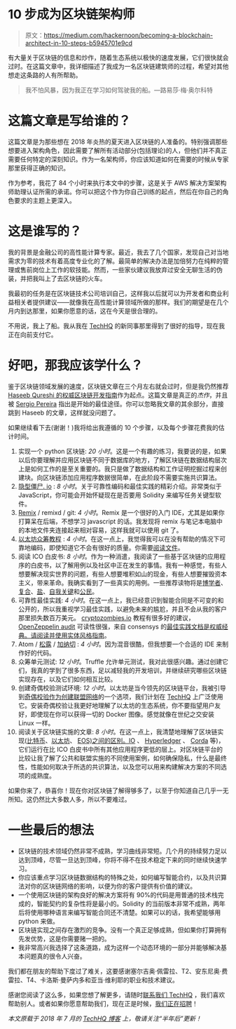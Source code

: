 # 10 步成为区块链架构师

> 原文：<https://medium.com/hackernoon/becoming-a-blockchain-architect-in-10-steps-b5945701e9cd>

有大量关于区块链的信息和炒作，随着生态系统以极快的速度发展，它们很快就会过时。在这篇文章中，我详细描述了我成为一名区块链建筑师的过程，希望对其他想走这条路的人有所帮助。

> 我不怕风暴，因为我正在学习如何驾驶我的船。—路易莎·梅·奥尔科特

# 这篇文章是写给谁的？

这篇文章是为那些想在 2018 年炎热的夏天进入区块链的人准备的。特别强调那些想要进入架构角色，因此需要了解所有活动部分(包括理论)的人，但他们并不真正需要任何特定的深刻知识。作为一名架构师，你应该知道如何在需要的时候从专家那里获得正确的知识。

作为参考，我花了 84 个小时来执行本文中的步骤，这是关于 AWS 解决方案架构师助理认证所需的承诺。你可以把这个作为你自己训练的起点，然后在你自己的角色要求的主题上更深入。

# 这是谁写的？

我的背景是金融公司的高性能计算专家。最近，我去了几个国家，发现自己对当地需求为零的技术有着高度专业化的了解。最简单的解决办法是加倍努力在纯粹的管理或售前岗位上工作的软技能。然而，一些家伙建议我放弃过安全无聊生活的伪装，并把我叫上了去区块链的火车。

我最初的任务是在区块链技术公司培训自己，这样我以后就可以为开发者和商业利益相关者提供建议——就像我在高性能计算领域所做的那样。我们的期望是在几个月内到达那里，如果你愿意的话，这在今天是很合理的。

不用说，我上了船。我从我在 [TechHQ](http://www.techhq.io/) 的新同事那里得到了很好的指导，现在我正在向前支付它。

# 好吧，那我应该学什么？

鉴于区块链领域发展的速度，区块链文章在三个月左右就会过时，但是我仍然推荐 [Haseeb Qureshi 的权威区块链开发指南](https://haseebq.com/the-authoritative-guide-to-blockchain-development)作为起点。这篇文章是真正的*杰作*，并且被 [Sergio Pereira](https://www.linkedin.com/in/sergiomcpereira/) 指出是开始的最佳途径。你可以忽略我文章的其余部分，直接跳到 Haseeb 的文章，这样就没问题了。

如果继续看下去(谢谢！)我将给出我遵循的 10 个步骤，以及每个步骤花费我的估计时间。

1.  实现一个 python 区块链: *20 小时*。这是一个有趣的练习，我要说的是，如果以后你要理解并应用区块链不同于数据库的地方，了解区块链在数据结构层次上是如何工作的是至关重要的。我只是做了数据结构和工作证明挖掘过程来创建块。向区块链添加应用程序数据很简单，在此阶段不需要实施共识算法。
2.  [隐型僵尸. io](https://cryptozombies.io/) : *8 小时*。关于可靠性编码和最佳实践的精彩介绍。非常类似于 JavaScript，你可能会开始怀疑现在是否要用 Solidity 来编写任务关键型软件。
3.  [Remix](http://remix.ethereum.org/) / remixd / git: *4 小时*。Remix 是一个很好的入门 IDE，尤其是如果你打算呆在后端，不想学习 javascript 的话。我发现将 remix 与笔记本电脑中的本地文件夹连接起来相对容易，这样我就可以使用 git 了。
4.  [以太坊众筹教程](https://www.ethereum.org/crowdsale) : *4 小时*。在这一点上，我觉得我可以在没有帮助的情况下可靠地编码，即使知道它不会有很好的质量。你需要[阅读文件](http://solidity.readthedocs.io/en/v0.4.21)。
5.  阅读 ICO 白皮书: *8 小时*。作为一种消遣，我阅读了一些基于区块链的应用程序的白皮书，以了解用例以及社区中正在发生的事情。我有一种感觉，有些人想要解决现实世界的问题，有些人想要堆积如山的现金，有些人想要摧毁资本主义，带来革命。我确实看到了一些真实的用例。一些推荐读物将是[博学者](https://polymath.network/whitepaper.html)、[复合](https://compound.finance/)、[盐](https://membership.saltlending.com/files/abstract.pdf)、[自我关键](https://selfkey.org/whitepaper/)和[公民](https://tokensale.civic.com/CivicTokenSaleWhitePaper.pdf)。
6.  可靠性最佳实践: *4 小时*。在这一点上，我已经意识到智能合同是不可变的和公开的，所以我重视学习最佳实践，以避免未来的尴尬，并且不会从我的客户那里损失数百万美元。 [cryptozombies.io](http://cryptozombies.io/) 教程有很多好的建议， [OpenZeppelin audit](https://github.com/OpenZeppelin/openzeppelin-solidity/blob/master/audit/ZeppelinAudit.md) 可读性很强，来自 consensys 的[最佳实践文档是权威经典。请阅读并使用](https://consensys.github.io/smart-contract-best-practices)[实体风格指南](http://solidity.readthedocs.io/en/v0.4.24/style-guide.html)。
7.  Atom / [松露](http://truffleframework.com/) / [加纳切](https://truffleframework.com/ganache) : *4 小时*。因为混音很酷，但我想要一个合适的 IDE 来制作好的代码。
8.  众筹单元测试: *12 小时*。Truffle 允许单元测试，我对此很感兴趣。通过创建它们，我真的学到了很多东西，足以减轻我的开发培训，并继续研究哪些区块链实现存在，以及它们如何相互比较。
9.  创建奇偶校验测试环境: *12 小时*。以太坊是当今领先的区块链平台，我被引导到[奇偶校验作为创建联盟网络](https://wiki.parity.io/Demo-PoA-tutorial.html)的一个选项，我们计划在 [TechHQ](http://www.techhq.io/) 上广泛使用它。安装奇偶校验让我更好地理解了以太坊的生态系统，你不要指望用户友好，即使现在你可以获得一切的 Docker 图像。感觉就像在世纪之交安装 Linux 一样。
10.  阅读关于区块链实施的文章: *8 小时*。在这一点上，我清楚地理解了区块链实现([比特币](https://bitcoin.org/)、[以太坊](https://www.ethereum.org/)、 [EOS)之间的区别。IO](http://eos.io/) 、 [Hyperledger](https://www.hyperledger.org/) 、 [Corda](https://www.corda.net/) 等)，它们运行在比 ICO 白皮书中所有其他应用程序更低的层上。对区块链平台的比较让我了解了公共和联盟实施的不同使用案例，如何确保隐私，什么是最终性，性能如何取决于所选的共识算法，以及您可以用来构建解决方案的不同选项的成熟度。

如果你来了，恭喜你！现在你对区块链了解得够多了，以至于你知道自己几乎一无所知。这仍然比大多数人多，所以不要难过。

# 一些最后的想法

*   区块链的技术领域仍然非常不成熟，学习曲线非常短。几个月的持续努力足以达到顶峰，尽管一旦达到顶峰，你将不得不在技术稳定下来的同时继续快速学习。
*   你应该重点学习区块链数据结构的特殊之处，如何编写智能合约，以及共识算法对你的区块链网络的影响，以便为你的客户提供有价值的建议。
*   一个使用区块链的架构良好的解决方案将有 90%的代码是用普通的技术栈完成的，智能契约的复杂性将是最小的。Solidity 的当前版本非常不成熟，两年后将使用哪种语言来编写智能合同还不清楚。如果可以的话，我希望能够用 python 来做。
*   区块链实现之间存在激烈的竞争。没有一个真正足够成熟，但如果你打算拥有先发优势，这是你需要赌一把的。
*   我非常高兴我选择了这条道路，成为这样一个动态环境的一部分并能够解决基本问题真的很令人兴奋。

我们都在朋友的帮助下度过了难关，这要感谢塞尔吉奥·佩雷拉、T2、安东尼奥·费雷拉、T4、卡洛斯·曼萨内多和亚当·维利耶的职业和技术建议。

感谢您阅读了这么多，如果您想了解更多，请随时[联系我们 TechHQ](https://www.techhq.io/#GetinTouch) ，我们喜欢帮助别人。或者如果你愿意帮助我们，现在正是时候，[我们正在招聘](https://www.techhq.io/#GetinTouch)！

*本文原载于 2018 年 7 月的* [*TechHQ 博客*](https://www.techhq.io/6811/blockchain-and-cryptocurrencies-for-non-technical-people) *上，敬请关注“半年后”更新！*